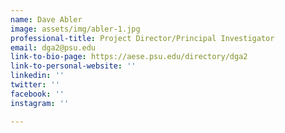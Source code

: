 ```yaml
---
name: Dave Abler
image: assets/img/abler-1.jpg
professional-title: Project Director/Principal Investigator
email: dga2@psu.edu
link-to-bio-page: https://aese.psu.edu/directory/dga2
link-to-personal-website: ''
linkedin: ''
twitter: ''
facebook: ''
instagram: ''

---
```

